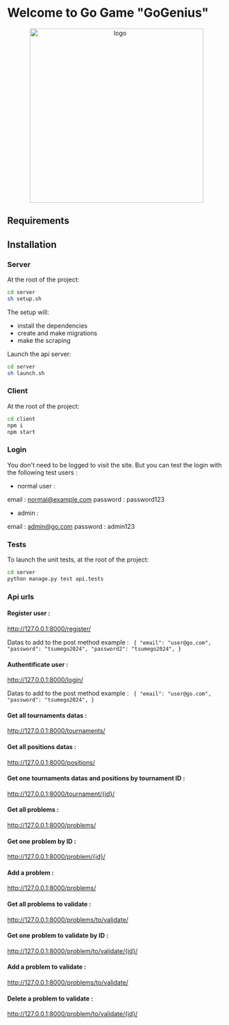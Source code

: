 # Welcome to Go Game "GoGenius" 

<p align="center"><a href="#" target="_blank"><img src="https://encrypted-tbn0.gstatic.com/images?q=tbn:ANd9GcQg1UocbTokIwa6hAue-fVhWyz6-387b2ukpA&s)" width="400" alt="logo"></a></p>

## **Requirements**

## Installation

### Server

At the root of the project:

```sh
cd server
sh setup.sh
```

The setup will:

- install the dependencies
- create and make migrations
- make the scraping

Launch the api server:
```sh
cd server
sh launch.sh
```

### Client

At the root of the project:

```sh
cd client
npm i
npm start
```

### Login

You don't need to be logged to visit the site. But you can test the login with the following test users :

- normal user :

email : normal@example.com
password : password123

- admin :

email : admin@go.com
password : admin123

### Tests

To launch the unit tests, at the root of the project:

```sh
cd server
python manage.py test api.tests
```

### Api urls

#### Register user :

<http://127.0.0.1:8000/register/>

Datas to add to the post method example :
   ` {
        "email": "user@go.com",
        "password": "tsumego2024",
        "password2": "tsumego2024",
    }`

#### Authentificate user :

<http://127.0.0.1:8000/login/>

Datas to add to the post method example :
`
    {
        "email": "user@go.com",
        "password": "tsumego2024",
    }`

#### Get all tournaments datas :

<http://127.0.0.1:8000/tournaments/>

#### Get all positions datas :

<http://127.0.0.1:8000/positions/>

#### Get one tournaments datas and positions by tournament ID : 

<http://127.0.0.1:8000/tournament/{id}/>

#### Get all problems :

<http://127.0.0.1:8000/problems/>

#### Get one problem by ID :

<http://127.0.0.1:8000/problem/{id}/>

#### Add a problem :

<http://127.0.0.1:8000/problems/>

#### Get all problems to validate :

<http://127.0.0.1:8000/problems/to/validate/>

#### Get one problem to validate by ID :

<http://127.0.0.1:8000/problem/to/validate/{id}/>

#### Add a problem to validate :

<http://127.0.0.1:8000/problems/to/validate/>

#### Delete a problem to validate : 

<http://127.0.0.1:8000/problem/to/validate/{id}/>
